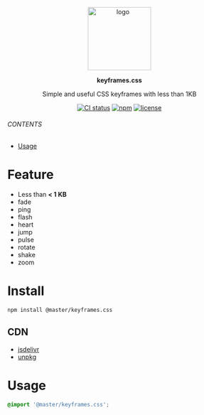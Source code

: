 <br><br>
<p align="center">
    <img src="https://raw.githubusercontent.com/master-style/package/document/images/logo-and-text.svg" alt="logo" width="142">
</p>
<p align="center">
    <b><!-- name -->keyframes.css<!----></b>
</p>
<p align="center"><!-- package.description -->Simple and useful CSS keyframes with less than 1KB<!----></p>
<p align="center">
<!-- badges.map((badge) => `<a href="${badge.href}"><img src="${badge.src}" alt="${badge.alt}"></a>`).join('&nbsp;')--><a href="https://circleci.com/gh/master-style/workflows/keyframes.css/tree/main"><img src="https://img.shields.io/circleci/build/github/master-style/keyframes.css/main.svg?logo=circleci&logoColor=fff&label=CircleCI" alt="CI status"></a>&nbsp;<a href="https://www.npmjs.com/@master/keyframes.css"><img src="https://img.shields.io/npm/v/@master/keyframes.css.svg?logo=npm&logoColor=fff&label=NPM&color=limegreen" alt="npm"></a>&nbsp;<a href="https://github.com/master-style/keyframes.css/blob/main/LICENSE"><img src="https://img.shields.io/github/license/master-style/keyframes.css" alt="license"></a><!---->
</p>

###### CONTENTS
- [Usage](#usage)

# Feature
- Less than **< 1 KB**
- fade
- ping
- flash
- heart
- jump
- pulse
- rotate
- shake
- zoom

# Install
```sh
npm install @master/keyframes.css
```
## CDN
<!-- cdns.map((cdn) => `\n- [${cdn.name}](${cdn.href})`).join('') -->
- [jsdelivr](https://www.jsdelivr.com/package/npm/@master/keyframes.css)
- [unpkg](https://unpkg.com/@master/keyframes.css)<!---->

# Usage
```css
@import '@master/keyframes.css';
```